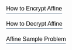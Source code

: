 <html>
  <head>
    <title>Title of the document</title>
    <style>
      .modal {
        display: none;
        position: fixed;
        z-index: 8;
        left: 0;
        top: 0;
        width: 100%;
        height: 100%;
        overflow: auto;
        background-color: rgb(0, 0, 0);
        background-color: rgba(0, 0, 0, 0.4);
      }
      p {
        color: black;
      }
      .modal-content {
        margin: 50px auto;
        border: 1px solid #999;
        width: 60%;
      }
      h2,
      p {
        margin: 0 0 20px;
        font-weight: 400;
        color: black;
      }
      span {
        color: #9E79AB;
        display: block;
        padding: 0 0 5px;
      }
      form {
        padding: 25px;
        margin: 25px;
        box-shadow: 0 2px 5px #f5f5f5;
        background: #eee;
      }
      input,
      textarea {
        width: 90%;
        padding: 10px;
        margin-bottom: 20px;
        border: 1px solid #1c87c9;
        outline: none;
      }
      .contact-form button {
        width: 100%;
        padding: 10px;
        border: none;
        background: #1c87c9;
        font-size: 16px;
        font-weight: 400;
        color: #fff;
      }
      button:hover {
        background: #2371a0;
      }
      .close {
        color: #aaa;
        float: right;
        font-size: 28px;
        font-weight: bold;
      }
      .close:hover,
      .close:focus {
        color: black;
        text-decoration: none;
        cursor: pointer;
      }
      button.button {
        background: none;
        border-top: none;
        outline: none;
        border-right: none;
        border-left: none;
        border-bottom: #02274a 1px solid;
        padding: 0 0 3px 0;
        font-size: 16px;
        cursor: pointer;
      }
      button.button:hover {
        border-bottom: #a99567 1px solid;
        color: #a99567;
      }
    </style>
  </head>
  <body>
    <p>
      <button class="button" data-modal="modalOne">How to Encrypt Affine</button>
    </p>
    <p>
      <button class="button" data-modal="modalTwo">How to Decrypt Affine</button>
    </p>
    <p>
      <button class="button" data-modal="modalThree">Affine Sample Problem</button>
    </p>
    <div id="modalOne" class="modal">
      <div class="modal-content">
        <div style="color: black" class="contact-form">
          <a class="close">&times;</a>
          <form action="/">
            <h2>How to Encrypt Affine</h2>
            <p style="color: black">
            Encryption uses a classic alphabet, and two integers, called coefficients or keys A and B, these are the parameters of the affine function Ax+B (which is a straight line/linear equation).</p>

<p style="color: black">Example: Encrypt DCODE with the keys A=5, B=3 and the English/latin alphabet ABCDEFGHIJKLMNOPQRSTUVWXYZ.</p>

<p style="color: black">For each letter of the alphabet is associated to the value of its position in the alphabet (starting at 0).</p>

<p style="color: black">Example: By default, A=0, B=1, …, Z=25, it is possible (but not recommended) to use A=1, …, Y=25, Z=0 using the alphabet ZABCDEFGHIJKLMNOPQRSTUVWXY.</p>

<p style="color: black">For each letter of value x of the plain text, is associated a value y, result of the affine function y = A * x + B mod 26 (with 26 the alphabet size). Each computed value y corresponds to a letter with the same position in the alphabet, it is the ciphered letter. The Affine ciphertext is the replacement of all the letters by the new ones.
            </p>
          </form>
        </div>
      </div>
    </div>
    <div id="modalTwo" class="modal">
      <div class="modal-content">
        <div style="color: black" class="contact-form">
          <span class="close">&times;</span>
          <form action="/">
            <h2>How to Decrypt Affine</h2>
            <p style="color: black">
            Affine decryption requires to know the two keys A and B (the one from encryption) and the used alphabet.</p>

<p style="color: black">Example: Decrypt the ciphered message SNVSX with keys A=5 and B=3</p>

<p style="color: black">For each letter of the alphabet, associate the value of its position in the alphabet.</p>

<p style="color: black">Example: The alphabet ABCDEFGHIJKLMNOPQRSTUVWXYZ, starting at 0 gives A=0, B=1, …, Z=25.</p>

<p style="color: black">Each letter of value y of the message corresponds to a value x, result of the inverse function x = A′ × (y − B) mod 26 (with 26 the alphabet size)</p>

<p style="color: black">The value A′ is an integer such as A × A′ = 1 mod 26 (with 26 the alphabet size). To find A′, calculate its modular inverse.</p>

<p style="color: black">Example: A coefficient A′ for A =5 with an alphabet size of 26 is 21 because 5 * 21 = 105 ≡ 1 mod 26.
For S (y = 18), x = A′ × (18 − B) = 21 × (18 − 3) ≡ 315 mod 26 = 3 For each value x, associate the letter with the same position in the alphabet: the coded letter. The plain text is the replacement of all characters with calculated new letters.</p>

<p style="color: black">Example: For S (x = 3) associate the letter at position 3: D, etc. The original plain text is DCODE.
 </p>
          </form>
        </div>
      </div>
    </div>
    <div id="modalThree" class="modal">
      <div class="modal-content">
        <div style="color: black" class="contact-form">
          <span class="close">&times;</span>
          <form action="/">
            <h2>Affine Sample Problem</h2>
            <div style='transform: scale(0.65); position: relative; top: -100px;'>
  <h2 style="color: black;">Encrypt the sample text SECRET WORD using A coefficient 3 and B coefficient 1!</h2><br>
  <p style="color: black;">Choose the best answer:</p><br>
  <hr />
  <div id='block-11' style='padding: 1px;'>
    <label for='option-11' style=' padding: 5px; font-size: 1.5rem; color: black;'>
      <input type='radio' name='option' value='DNHANG PRAK' id='option-11' style='transform: scale(1.6); margin-top: -2px;' />
      DNHANG PRAK</label>
    <span id='result-11'></span>
  </div>
  <hr />

  <div id='block-12' style='padding: 1px;'>
    <label for='option-12' style=' padding: 5px; font-size: 1.5rem; color: black;'>
      <input type='radio' name='option' value='DEHANG ERAK' id='option-12' style='transform: scale(1.6); margin-top: -2px;' />
      DEHANG ERAK</label>
    <span id='result-12'></span>
  </div>
  <hr />

  <div id='block-13' style='padding: 1px;'>
    <label for='option-13' style=' padding: 5px; font-size: 1.5rem; color: black;'>
      <input type='radio' name='option' value='DNHAG PRA' id='option-13' style='transform: scale(1.6);  margin-top: -2px;' />
      DNHAG PRA</label>
    <span id='result-13'></span>
  </div>
  <hr />

  <div id='block-14' style='padding: 1px;'>
    <label for='option-14' style=' padding: 5px; font-size: 1.5rem; color: black;'>
      <input type='radio' name='option' value='WNHANG PWAK' id='option-14' style='transform: scale(1.6); margin-top: -2px;' />
      WNHANG PWAK</label>
    <span id='result-14'></span>
  </div>
  <hr />
  <button type='button' onclick='displayAnswer1()' style='width: 100px; height: 40px; border-radius: 3px; background-color: lightblue; font-weight: 700;'>Submit</button>
</div>
<a id='showanswer1'></a>
          </form>
        </div>
      </div>
    </div>
    <script>
      let modalBtns = [...document.querySelectorAll(".button")];
      modalBtns.forEach(function (btn) {
        btn.onclick = function () {
          let modal = btn.getAttribute("data-modal");
          document.getElementById(modal).style.display = "block";
        };
      });
      let closeBtns = [...document.querySelectorAll(".close")];
      closeBtns.forEach(function (btn) {
        btn.onclick = function () {
          let modal = btn.closest(".modal");
          modal.style.display = "none";
        };
      });
      window.onclick = function (event) {
        if (event.target.className === "modal") {
          event.target.style.display = "none";
        }
      };
      //    The function evaluates the answer and displays result
  function displayAnswer1() {
    if (document.getElementById('option-11').checked) {
      document.getElementById('block-11').style.border = '3px solid limegreen'
      document.getElementById('result-11').style.color = 'limegreen'
      document.getElementById('result-11').innerHTML = 'Correct!'
      incrementCount()
    }
    if (document.getElementById('option-12').checked) {
      document.getElementById('block-12').style.border = '3px solid red'
      document.getElementById('result-12').style.color = 'red'
      document.getElementById('result-12').innerHTML = 'Incorrect!'
      showCorrectAnswer1()
    }
    if (document.getElementById('option-13').checked) {
      document.getElementById('block-13').style.border = '3px solid red'
      document.getElementById('result-13').style.color = 'red'
      document.getElementById('result-13').innerHTML = 'Incorrect!'
      showCorrectAnswer1()
    }
    if (document.getElementById('option-14').checked) {
      document.getElementById('block-14').style.border = '3px solid red'
      document.getElementById('result-14').style.color = 'red'
      document.getElementById('result-14').innerHTML = 'Incorrect!'
      showCorrectAnswer1()
    }
  }
  // the functon displays the link to the correct answer
  function showCorrectAnswer1() {
    let showAnswer1 = document.createElement('p')
    showAnswer1.innerHTML = 'Show Correct Answer'
    showAnswer1.style.position = 'relative'
    showAnswer1.style.top = '-180px'
    showAnswer1.style.fontSize = '1.75rem'
    document.getElementById('showanswer1').appendChild(showAnswer1)
    showAnswer1.addEventListener('click', () => {
      document.getElementById('block-11').style.border = '3px solid limegreen'
      document.getElementById('result-11').style.color = 'limegreen'
      document.getElementById('result-11').innerHTML = 'Correct!'
      document.getElementById('showanswer1').removeChild(showAnswer1)
    })
  }
    </script>
  </body>
</html>